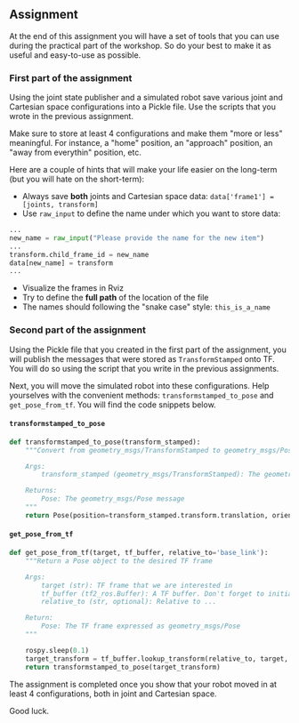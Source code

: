 ## Assignment

At the end of this assignment you will have a set of tools that you can use during the practical part of the workshop. So do your best to make it as useful and easy-to-use as possible.

### First part of the assignment
Using the joint state publisher and a simulated robot save various joint and Cartesian space configurations into a Pickle file. Use the scripts that you wrote in the previous assignment.

Make sure to store at least 4 configurations and make them "more or less" meaningful. For instance, a "home" position, an "approach" position, an "away from everythin" position, etc.

Here are a couple of hints that will make your life easier on the long-term (but you will hate on the short-term):

- Always save **both** joints and Cartesian space data: `data['frame1'] = [joints, transform]`
- Use `raw_input` to define the name under which you want to store data:

```python
...
new_name = raw_input("Please provide the name for the new item")
...
transform.child_frame_id = new_name
data[new_name] = transform
...
```

- Visualize the frames in Rviz
- Try to define the **full path** of the location of the file
- The names should following the "snake case" style: `this_is_a_name`

### Second part of the assignment
Using the Pickle file that you created in the first part of the assignment, you will publish the messages that were stored as `TransformStamped` onto TF. You will do so using the script that you write in the previous assignments.

Next, you will move the simulated robot into these configurations. Help yourselves with the convenient methods: `transformstamped_to_pose` and `get_pose_from_tf`. You will find the code snippets below.

#### `transformstamped_to_pose`
```python
def transformstamped_to_pose(transform_stamped):
    """Convert from geometry_msgs/TransformStamped to geometry_msgs/Pose

    Args:
        transform_stamped (geometry_msgs/TransformStamped): The geometry_msgs/TransformStamped message to convert

    Returns:
        Pose: The geometry_msgs/Pose message
    """
    return Pose(position=transform_stamped.transform.translation, orientation=transform_stamped.transform.rotation)
```

#### `get_pose_from_tf`

```python
def get_pose_from_tf(target, tf_buffer, relative_to='base_link'):
    """Return a Pose object to the desired TF frame

    Args:
        target (str): TF frame that we are interested in
        tf_buffer (tf2_ros.Buffer): A TF buffer. Don't forget to initialize it with the listener!!!
        relative_to (str, optional): Relative to ...

    Return:
        Pose: The TF frame expressed as geometry_msgs/Pose
    """

    rospy.sleep(0.1)
    target_transform = tf_buffer.lookup_transform(relative_to, target, rospy.Time(0))
    return transformstamped_to_pose(target_transform)
```

The assignment is completed once you show that your robot moved in at least 4 configurations, both in joint and Cartesian space.

Good luck.